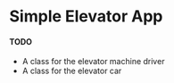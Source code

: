 # Simple Elevator App
#### TODO
- A class for the elevator machine driver
- A class for the elevator car